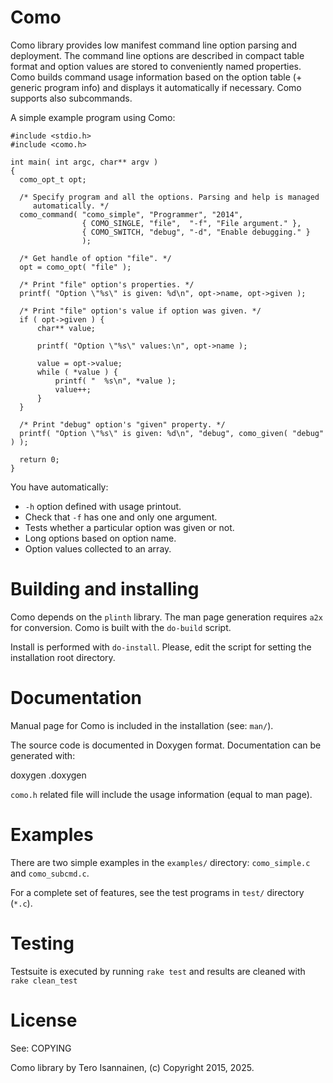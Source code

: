 # Como

Como library provides low manifest command line option parsing and
deployment. The command line options are described in compact table
format and option values are stored to conveniently named
properties. Como builds command usage information based on the option
table (+ generic program info) and displays it automatically if
necessary. Como supports also subcommands.


A simple example program using Como:

    #include <stdio.h>
    #include <como.h>

    int main( int argc, char** argv )
    {
      como_opt_t opt;

      /* Specify program and all the options. Parsing and help is managed
         automatically. */
      como_command( "como_simple", "Programmer", "2014",
                    { COMO_SINGLE, "file",  "-f", "File argument." },
                    { COMO_SWITCH, "debug", "-d", "Enable debugging." }
                    );

      /* Get handle of option "file". */
      opt = como_opt( "file" );

      /* Print "file" option's properties. */
      printf( "Option \"%s\" is given: %d\n", opt->name, opt->given );

      /* Print "file" option's value if option was given. */
      if ( opt->given ) {
          char** value;

          printf( "Option \"%s\" values:\n", opt->name );

          value = opt->value;
          while ( *value ) {
              printf( "  %s\n", *value );
              value++;
          }
      }

      /* Print "debug" option's "given" property. */
      printf( "Option \"%s\" is given: %d\n", "debug", como_given( "debug" ) );

      return 0;
    }


You have automatically:
  - `-h` option defined with usage printout.
  - Check that `-f` has one and only one argument.
  - Tests whether a particular option was given or not.
  - Long options based on option name.
  - Option values collected to an array.



# Building and installing

Como depends on the `plinth` library. The man page generation requires
`a2x` for conversion. Como is built with the `do-build` script.

Install is performed with `do-install`. Please, edit the script for
setting the installation root directory.


# Documentation

Manual page for Como is included in the installation (see: `man/`).

The source code is documented in Doxygen format. Documentation can be
generated with:

  doxygen .doxygen

`como.h` related file will include the usage information (equal to man
page).


# Examples

There are two simple examples in the `examples/` directory:
`como_simple.c` and `como_subcmd.c`.

For a complete set of features, see the test programs in `test/`
directory (`*.c`).


# Testing

Testsuite is executed by running `rake test` and results are cleaned
with `rake clean_test`


# License

See: COPYING



Como library by Tero Isannainen, (c) Copyright 2015, 2025.
